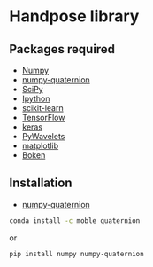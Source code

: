 # Handpose library


## Packages required

* [Numpy](http://www.numpy.org/)
* [numpy-quaternion](https://github.com/moble/quaternion)
* [SciPy](http://www.scipy.org/)
* [Ipython](http://ipython.org/)
* [scikit-learn](http://scikit-learn.org/stable/)
* [TensorFlow](https://www.tensorflow.org/)
* [keras](http://keras.io/)
* [PyWavelets](https://pywavelets.readthedocs.io)
* [matplotlib](http://matplotlib.org/)
* [Boken](http://bokeh.pydata.org)

## Installation

* [numpy-quaternion](https://github.com/moble/quaternion)
  
```sh
conda install -c moble quaternion
```
or
```sh
pip install numpy numpy-quaternion
```
